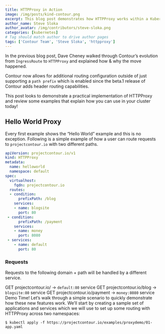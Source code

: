 ```yaml
---
title: HTTPProxy in Action
image: /img/posts/kind-contour.png
excerpt: This blog post demonstrates how HTTPProxy works within a Kubernetes cluster for ingress resources.
author_name: Steve Sloka
author_avatar: /img/contributors/steve-sloka.png
categories: [kubernetes]
# Tag should match author to drive author pages
tags: ['Contour Team', 'Steve Sloka', 'httpproxy']
---
```


In the previous blog post, Dave Cheney walked through Contour’s evolution from `IngressRoute` to `HTTPProxy` and explained how & why the move happened.

Contour now allows for additional routing configuration outside of just supporting a `path prefix` which is enabled since the beta.1 release of Contour adds header routing capabilities.

This post looks to demonstrate a practical implementation of HTTPProxy and review some examples that explain how you can use in your cluster today! 

## Hello World Proxy
Every first example shows the “Hello World” example and this is no exception. Following is a simple example of how a user can route requests to `projectcontour.io` with two different paths. 

```yaml
apiVersion: projectcontour.io/v1
kind: HTTPProxy
metadata:
  name: helloworld
  namespace: default
spec:
  virtualhost:
    fqdn: projectcontour.io
  routes:
  - condition:
      prefixPath: /blog
    services:
    - name: blogsite
      port: 80
 - condition:
      prefixPath: /payment
    services:
    - name: money
      port: 8080
 - services:
    - name: default
      port: 80
```

### Requests 
Requests to the following domain + path will be handled by a different service. 

GET projectcontour.io/ → `default:80` service
GET projectcontour.io/blog → `blogsite:80` service
GET projectcontour.io/payment → `money:8080` service
Demo Time!
Let’s walk through a simple scenario to quickly demonstrate how these new features work. We’ll start by creating a sample set of applications and services which we will use to set up some routing with HTTPProxy across two namespaces:

`$ kubectl apply -f https://projectcontour.io/examples/proxydemo/01-app.yaml`
